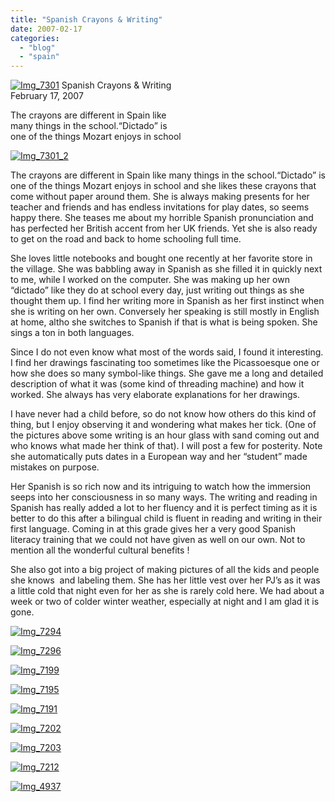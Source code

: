 ```yaml
---
title: "Spanish Crayons & Writing"
date: 2007-02-17
categories: 
  - "blog"
  - "spain"
---
```


 [![Img_7301](https://pub-ac94b3f306b24c0dba4238943c97f2e1.r2.dev/2008/04/18/img_7301.png "Img_7301")](https://pub-ac94b3f306b24c0dba4238943c97f2e1.r2.dev/photos/uncategorized/2008/04/18/img_7301.png) Spanish Crayons & Writing  
February 17, 2007

The crayons are different in Spain like  
many things in the school.“Dictado” is  
one of the things Mozart enjoys in school

<!--more-->

[![Img_7301_2](https://pub-ac94b3f306b24c0dba4238943c97f2e1.r2.dev/2008/04/18/img_7301_2.png "Img_7301_2")](https://pub-ac94b3f306b24c0dba4238943c97f2e1.r2.dev/photos/uncategorized/2008/04/18/img_7301_2.png)

The crayons are different in Spain like many things in the school.“Dictado” is one of the things Mozart enjoys in school and she likes these crayons that come without paper around them. She is always making presents for her teacher and friends and has endless invitations for play dates, so seems happy there. She teases me about my horrible Spanish pronunciation and has perfected her British accent from her UK friends. Yet she is also ready to get on the road and back to home schooling full time.

She loves little notebooks and bought one recently at her favorite store in the village. She was babbling away in Spanish as she filled it in quickly next to me, while I worked on the computer. She was making up her own “dictado” like they do at school every day, just writing out things as she thought them up. I find her writing more in Spanish as her first instinct when she is writing on her own. Conversely her speaking is still mostly in English at home, altho she switches to Spanish if that is what is being spoken. She sings a ton in both languages.

Since I do not even know what most of the words said, I found it interesting. I find her drawings fascinating too sometimes like the Picassoesque one or how she does so many symbol-like things. She gave me a long and detailed description of what it was (some kind of threading machine) and how it worked. She always has very elaborate explanations for her drawings.

I have never had a child before, so do not know how others do this kind of thing, but I enjoy observing it and wondering what makes her tick. (One of the pictures above some writing is an hour glass with sand coming out and who knows what made her think of that). I will post a few for posterity. Note she automatically puts dates in a European way and her “student” made mistakes on purpose.

Her Spanish is so rich now and its intriguing to watch how the immersion seeps into her consciousness in so many ways. The writing and reading in Spanish has really added a lot to her fluency and it is perfect timing as it is better to do this after a bilingual child is fluent in reading and writing in their first language. Coming in at this grade gives her a very good Spanish literacy training that we could not have given as well on our own. Not to mention all the wonderful cultural benefits !

She also got into a big project of making pictures of all the kids and people she knows  and labeling them. She has her little vest over her PJ’s as it was a little cold that night even for her as she is rarely cold here. We had about a week or two of colder winter weather, especially at night and I am glad it is gone.

[![Img_7294](https://pub-ac94b3f306b24c0dba4238943c97f2e1.r2.dev/2008/04/18/img_7294.png "Img_7294")](https://pub-ac94b3f306b24c0dba4238943c97f2e1.r2.dev/photos/uncategorized/2008/04/18/img_7294.png)

[![Img_7296](https://pub-ac94b3f306b24c0dba4238943c97f2e1.r2.dev/2008/04/18/img_7296.png "Img_7296")](https://pub-ac94b3f306b24c0dba4238943c97f2e1.r2.dev/photos/uncategorized/2008/04/18/img_7296.png)

[![Img_7199](https://pub-ac94b3f306b24c0dba4238943c97f2e1.r2.dev/2008/04/18/img_7199.png "Img_7199")](https://pub-ac94b3f306b24c0dba4238943c97f2e1.r2.dev/photos/uncategorized/2008/04/18/img_7199.png)

[![Img_7195](https://pub-ac94b3f306b24c0dba4238943c97f2e1.r2.dev/2008/04/18/img_7195.png "Img_7195")](https://pub-ac94b3f306b24c0dba4238943c97f2e1.r2.dev/photos/uncategorized/2008/04/18/img_7195.png)

[![Img_7191](https://pub-ac94b3f306b24c0dba4238943c97f2e1.r2.dev/2008/04/18/img_7191.png "Img_7191")](https://pub-ac94b3f306b24c0dba4238943c97f2e1.r2.dev/photos/uncategorized/2008/04/18/img_7191.png)

[![Img_7202](https://pub-ac94b3f306b24c0dba4238943c97f2e1.r2.dev/2008/04/18/img_7202.png "Img_7202")](https://pub-ac94b3f306b24c0dba4238943c97f2e1.r2.dev/photos/uncategorized/2008/04/18/img_7202.png)

[![Img_7203](https://pub-ac94b3f306b24c0dba4238943c97f2e1.r2.dev/2008/04/18/img_7203.png "Img_7203")](https://pub-ac94b3f306b24c0dba4238943c97f2e1.r2.dev/photos/uncategorized/2008/04/18/img_7203.png)

[![Img_7212](https://pub-ac94b3f306b24c0dba4238943c97f2e1.r2.dev/2008/04/18/img_7212.png "Img_7212")](https://pub-ac94b3f306b24c0dba4238943c97f2e1.r2.dev/photos/uncategorized/2008/04/18/img_7212.png)

[![Img_4937](https://pub-ac94b3f306b24c0dba4238943c97f2e1.r2.dev/2008/04/18/img_4937.png "Img_4937")](https://pub-ac94b3f306b24c0dba4238943c97f2e1.r2.dev/photos/uncategorized/2008/04/18/img_4937.png)
